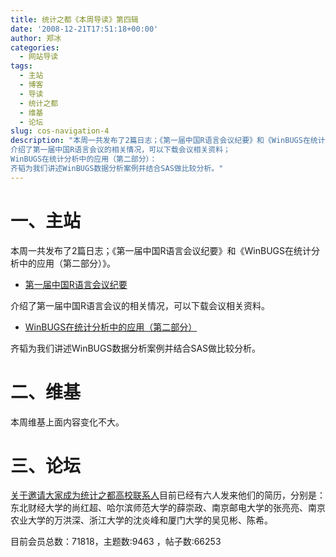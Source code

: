 ```yaml
---
title: 统计之都《本周导读》第四辑
date: '2008-12-21T17:51:18+00:00'
author: 郑冰
categories:
  - 网站导读
tags:
  - 主站
  - 博客
  - 导读
  - 统计之都
  - 维基
  - 论坛
slug: cos-navigation-4
description: "本周一共发布了2篇日志；《第一届中国R语言会议纪要》和《WinBUGS在统计分析中的应用（第二部分）》。第一届中国R语言会议纪要：
介绍了第一届中国R语言会议的相关情况，可以下载会议相关资料；
WinBUGS在统计分析中的应用（第二部分）：
齐韬为我们讲述WinBUGS数据分析案例并结合SAS做比较分析。"
---
```


# 一、主站

本周一共发布了2篇日志；《第一届中国R语言会议纪要》和《WinBUGS在统计分析中的应用（第二部分）》。

  * [第一届中国R语言会议纪要](/2008/12/1st-chinese-r-conference-summary/)

介绍了第一届中国R语言会议的相关情况，可以下载会议相关资料。

  * [WinBUGS在统计分析中的应用（第二部分）](/2008/12/statistical-analysis-and-winbugs-part-2/)

齐韬为我们讲述WinBUGS数据分析案例并结合SAS做比较分析。

# 二、维基

本周维基上面内容变化不大。

# 三、论坛

[关于邀请大家成为统计之都高校联系人](https://cos.name/cn/topic/13026)目前已经有六人发来他们的简历，分别是：东北财经大学的尚红超、哈尔滨师范大学的薛崇政、南京邮电大学的张亮亮、南京农业大学的万洪深、浙江大学的沈炎峰和厦门大学的吴见彬、陈希。

目前会员总数：71818，主题数:9463 ，帖子数:66253
